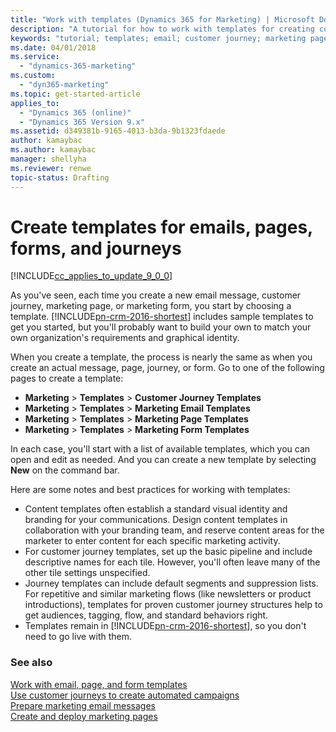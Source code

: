 ```yaml
---
title: "Work with templates (Dynamics 365 for Marketing) | Microsoft Docs"
description: "A tutorial for how to work with templates for creating common and standardized content in Dynamics 365 for Marketing"
keywords: "tutorial; templates; email; customer journey; marketing page; page"
ms.date: 04/01/2018
ms.service:
  - "dynamics-365-marketing"
ms.custom:
  - "dyn365-marketing"
ms.topic: get-started-article
applies_to:
  - "Dynamics 365 (online)"
  - "Dynamics 365 Version 9.x"
ms.assetid: d349381b-9165-4013-b3da-9b1323fdaede
author: kamaybac
ms.author: kamaybac
manager: shellyha
ms.reviewer: renwe
topic-status: Drafting
---
```


# Create templates for emails, pages, forms, and journeys

[!INCLUDE[cc_applies_to_update_9_0_0](../includes/cc_applies_to_update_9_0_0.md)]

As you've seen, each time you create a new email message, customer journey, marketing page, or marketing form, you start by choosing a template. [!INCLUDE[pn-crm-2016-shortest](../includes/pn-crm-2016-shortest.md)] includes sample templates to get you started, but you'll probably want to build your own to match your own organization's requirements and graphical identity.

When you create a template, the process is nearly the same as when you create an actual message, page, journey, or form. Go to one of the following pages to create a template:

- **Marketing** &gt; **Templates** &gt; **Customer Journey Templates**
- **Marketing** &gt; **Templates** &gt; **Marketing Email Templates**
- **Marketing** &gt; **Templates** &gt; **Marketing Page Templates**
- **Marketing** &gt; **Templates** &gt; **Marketing Form Templates**

In each case, you'll start with a list of available templates, which you can open and edit as needed. And you can create a new template by selecting **New** on the command bar.

Here are some notes and best practices for working with templates:

- Content templates often establish a standard visual identity and branding for your communications. Design content templates in collaboration with your branding team, and reserve content areas for the marketer to enter content for each specific marketing activity.
- For customer journey templates, set up the basic pipeline and include descriptive names for each tile. However, you'll often leave many of the other tile settings unspecified.
- Journey templates can include default segments and suppression lists. For repetitive and similar marketing flows (like newsletters or product introductions), templates for proven customer journey structures help to get audiences, tagging, flow, and standard behaviors right.
- Templates remain in [!INCLUDE[pn-crm-2016-shortest](../includes/pn-crm-2016-shortest.md)], so you don't need to go live with them.

### See also

[Work with email, page, and form templates](email-templates.md)  
[Use customer journeys to create automated campaigns](customer-journeys-create-automated-campaigns.md)  
[Prepare marketing email messages](prepare-marketing-emails.md)  
[Create and deploy marketing pages](create-deploy-marketing-pages.md)
